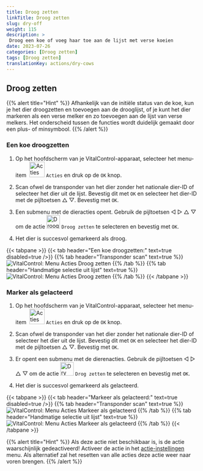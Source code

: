 ```yaml
---
title: Droog zetten
linkTitle: Droog zetten
slug: dry-off
weight: 115
description: >
 Droog een koe of voeg haar toe aan de lijst met verse koeien
date: 2023-07-26
categories: [Droog zetten]
tags: [Droog zetten]
translationKey: actions/dry-cows
---
```


## Droog zetten

{{% alert title="Hint" %}}
Afhankelijk van de initiële status van de koe, kun je het dier droogzetten en toevoegen aan de drooglijst, of je kunt het dier markeren als een verse melker en zo toevoegen aan de lijst van verse melkers. Het onderscheid tussen de functies wordt duidelijk gemaakt door een plus- of minsymbool.
{{% /alert %}}

### Een koe droogzetten

1. Op het hoofdscherm van je VitalControl-apparaat, selecteer het menu-item &nbsp;<img src="/icons/actions.svg" width="40" align="bottom" alt="Acties" /> `Acties` en druk op de `OK` knop.

2. Scan ofwel de transponder van het dier zonder het nationale dier-ID of selecteer het dier uit de lijst. Bevestig dit met `OK` en selecteer het dier-ID met de pijltoetsen △ ▽. Bevestig met `OK`.

3. Een submenu met de dieracties opent. Gebruik de pijltoetsen ◁ ▷ △ ▽ om de actie <img src="/icons/actions/dryoff-plus.svg" width="35" align="bottom" alt="Droog zetten" /> `Droog zetten` te selecteren en bevestig met `OK`.

4. Het dier is succesvol gemarkeerd als droog.

{{< tabpane >}}
{{< tab header="Een koe droogzetten:" text=true disabled=true />}}
{{% tab header="Transponder scan" text=true %}}
 ![VitalControl: Menu Acties Droog zetten](../images/dryoff-scan.png "Een koe droogzetten")
{{% /tab %}}
{{% tab header="Handmatige selectie uit lijst" text=true %}}
 ![VitalControl: Menu Acties Droog zetten](../images/dryoff.png "Een koe droogzetten")
{{% /tab %}}
{{< /tabpane >}}

### Marker als gelacteerd

1. Op het hoofdscherm van je VitalControl-apparaat, selecteer het menu-item &nbsp;<img src="/icons/actions.svg" width="40" align="bottom" alt="Acties" /> `Acties` en druk op de `OK` knop.

2. Scan ofwel de transponder van het dier zonder het nationale dier-ID of selecteer het dier uit de lijst. Bevestig dit met `OK` en selecteer het dier-ID met de pijltoetsen △ ▽. Bevestig met `OK`.

3. Er opent een submenu met de dierenacties. Gebruik de pijltoetsen ◁ ▷ △ ▽ om de actie <img src="/icons/actions/dryoff-minus.svg" width="35" align="bottom" alt="Dry off" /> `Drog zetten` te selecteren en bevestig met `OK`.

4. Het dier is succesvol gemarkeerd als gelacteerd.

{{< tabpane >}}
{{< tab header="Markeer als gelacteerd:" text=true disabled=true />}}
{{% tab header="Transponder scan" text=true %}}
 ![VitalControl: Menu Acties Markeer als gelacteerd](../images/lactated-scan.png "Markeer als gelacteerd")
{{% /tab %}}
{{% tab header="Handmatige selectie uit lijst" text=true %}}
 ![VitalControl: Menu Acties Markeer als gelacteerd](../images/lactated.png "Markeer als gelacteerd")
{{% /tab %}}
{{< /tabpane >}}


{{% alert title="Hint" %}}
Als deze actie niet beschikbaar is, is de actie waarschijnlijk gedeactiveerd! Activeer de actie in het [actie-instellingen](../settings/) menu. Als alternatief zal het resetten van alle acties deze actie weer naar voren brengen.
{{% /alert %}}

